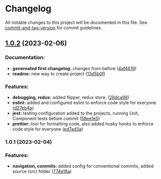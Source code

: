 # Changelog

All notable changes to this project will be documented in this file. See [commit-and-tag-version](https://github.com/absolute-version/commit-and-tag-version) for commit guidelines.

## [1.0.2](https://github.com/MobDev-org/expo-template/compare/v1.0.1...v1.0.2) (2023-02-06)

### Documentation:

-   **genereated first changelog:** changes from before ([4af4619](https://github.com/MobDev-org/expo-template/commit/4af4619501cb85f97a54f46076bc1c0aae7c1270))
-   **readme:** new way to create project ([13d5b0f](https://github.com/MobDev-org/expo-template/commit/13d5b0fa87691320b4d75dcf3aea6ac6bc671105))

### Features:

-   **debugging, redux:** added flipper, redux store, ([28dca98](https://github.com/MobDev-org/expo-template/commit/28dca98ca7e7d95cd9150b6ee247cfc3c1ae28e7))
-   **eslint:** added and configured eslint to enforce code style for everyone ([d27eb4a](https://github.com/MobDev-org/expo-template/commit/d27eb4aefaf1c611706f18b14459bdb2c6c393a9))
-   **jest:** testing configuration added to the projects, running Unit, Component tests before commit ([58ee1e5](https://github.com/MobDev-org/expo-template/commit/58ee1e5db9469ca45e68ac17088da4cfcef334ae))
-   **prettier:** tool for formatting code, also added husky hooks to enforce code style for everyone ([ed7ad3a](https://github.com/MobDev-org/expo-template/commit/ed7ad3a2d5222995d62da3c9bafa47f4ff99cbd6))

### 1.0.1 (2023-02-04)

### Features:

-   **navigation, commits:** added config for conventional commits, added source (src) folder ([774e18a](https://github.com/MobDev-org/expo-template/commit/774e18a24288d130dab3cc2a9a38b92e9e4b7e31))
